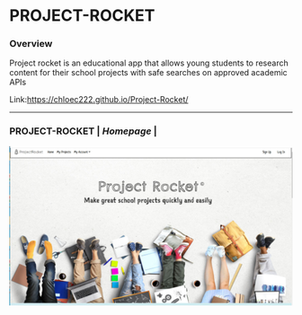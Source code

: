 # PROJECT-ROCKET
### Overview
Project rocket is an educational app that allows young students to research content for their school projects with safe searches on approved academic APIs

Link:https://chloec222.github.io/Project-Rocket/

--------------------------------------------------------------------------------------------------------------------------------------

### PROJECT-ROCKET | *Homepage* |
![Image of homepage](/assets/images/rocketp.jpg)
